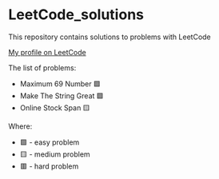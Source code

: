 # LeetCode_solutions
This repository contains solutions to problems with LeetCode

[My profile on LeetCode](https://leetcode.com/VorobeyPudic/)

The list of problems:
* Maximum 69 Number :green_square:
* Make The String Great :green_square:
* Online Stock Span :yellow_square:

Where:
* :green_square: - easy problem
* :yellow_square: - medium problem
* :red_square: - hard problem